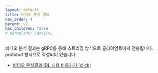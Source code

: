 ```yaml
---
layout: default
title: 비디오 분석 결과
nav_order: 4
parent: v2
has_children: false
# permalink: /docs/v2
---
```



비디오 분석 결과는 gRPC를 통해 스트리밍 방식으로 클라이언트에게 전송됩니다. protobuf 형식으로 작성되어 있습니다.

- [비디오 분석결과 IDL 내용 바로가기 (click)](https://github.com/nextk-developer/protobuf/blob/master/vameta.proto)